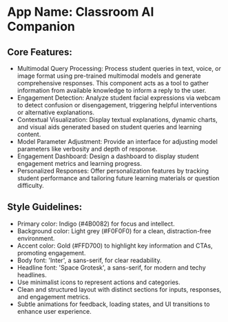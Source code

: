 # **App Name**: Classroom AI Companion

## Core Features:

- Multimodal Query Processing: Process student queries in text, voice, or image format using pre-trained multimodal models and generate comprehensive responses. This component acts as a tool to gather information from available knowledge to inform a reply to the user.
- Engagement Detection: Analyze student facial expressions via webcam to detect confusion or disengagement, triggering helpful interventions or alternative explanations.
- Contextual Visualization: Display textual explanations, dynamic charts, and visual aids generated based on student queries and learning content.
- Model Parameter Adjustment: Provide an interface for adjusting model parameters like verbosity and depth of response.
- Engagement Dashboard: Design a dashboard to display student engagement metrics and learning progress.
- Personalized Responses: Offer personalization features by tracking student performance and tailoring future learning materials or question difficulty.

## Style Guidelines:

- Primary color: Indigo (#4B0082) for focus and intellect.
- Background color: Light grey (#F0F0F0) for a clean, distraction-free environment.
- Accent color: Gold (#FFD700) to highlight key information and CTAs, promoting engagement.
- Body font: 'Inter', a sans-serif, for clear readability.
- Headline font: 'Space Grotesk', a sans-serif, for modern and techy headlines.
- Use minimalist icons to represent actions and categories.
- Clean and structured layout with distinct sections for inputs, responses, and engagement metrics.
- Subtle animations for feedback, loading states, and UI transitions to enhance user experience.